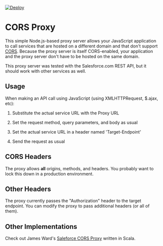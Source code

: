 [![Deploy](https://www.herokucdn.com/deploy/button.png)](https://heroku.com/deploy)

# CORS Proxy

This simple Node.js-based proxy server allows your JavaScript application to call services that are hosted on a different domain and that don't support [CORS](http://en.wikipedia.org/wiki/Cross-origin_resource_sharing). Because the proxy server is itself CORS-enabled, your application and the proxy server don't have to be hosted on the same domain.

This proxy server was tested with the Salesforce.com REST API, but it should work with other services as well.

## Usage

When making an API call using JavaScript (using XMLHTTPRequest, $.ajax, etc):

1. Substitute the actual service URL with the Proxy URL 

1. Set the request method, query parameters, and body as usual

1. Set the actual service URL in a header named 'Target-Endpoint'

1. Send the request as usual


## CORS Headers

The proxy allows **all** origins, methods, and headers. You probably want to lock this down in a production 
environment.


## Other Headers

The proxy currently passes the "Authorization" header to the target endpoint. You can modify the proxy to pass
 additional headers (or all of them).
 

## Other Implementations

Check out James Ward's [Saleforce CORS Proxy](https://github.com/jamesward/sf-cors-proxy) written in Scala.
